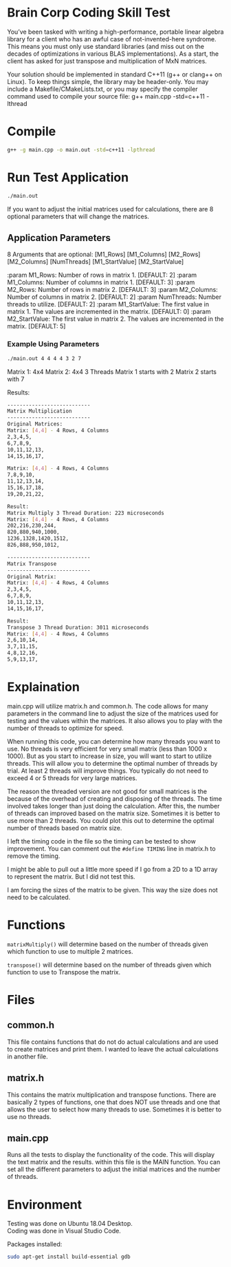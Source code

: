 # Brain Corp Coding Skill Test
You’ve been tasked with writing a high-performance, portable linear algebra library for a client who has an awful case of not-invented-here syndrome. This means you must only use standard libraries (and miss out on the decades of optimizations in various BLAS implementations). As a start, the client has asked for just transpose and multiplication of MxN matrices.

Your solution should be implemented in standard C++11 (g++ or clang++ on Linux). To keep things simple, the library may be header-only. You may include a Makefile/CMakeLists.txt, or you may specify the compiler command used to compile your source file: g++ main.cpp -std=c++11 -lthread


# Compile
```bash
g++ -g main.cpp -o main.out -std=c++11 -lpthread
```

# Run Test Application
```bash
./main.out
```

If you want to adjust the initial matrices used for calculations, there are 8 optional parameters that will change the matrices.

## Application Parameters
8 Arguments that are optional:
[M1_Rows] [M1_Columns] [M2_Rows] [M2_Columns] [NumThreads] [M1_StartValue] [M2_StartValue]

:param M1_Rows: Number of rows in matrix 1. [DEFAULT: 2]
:param M1_Columns: Number of columns in matrix 1. [DEFAULT: 3]
:param M2_Rows: Number of rows in matrix 2. [DEFAULT: 3]
:param M2_Columns: Number of columns in matrix 2.  [DEFAULT: 2]
:param NumThreads: Number threads to utilize.  [DEFAULT: 2]
:param M1_StartValue: The first value in matrix 1.  The values are incremented in the matrix. [DEFAULT: 0]
:param M2_StartValue: The first value in matrix 2.  The values are incremented in the matrix. [DEFAULT: 5]

### Example Using Parameters
```bash
./main.out 4 4 4 4 3 2 7
```
Matrix 1: 4x4
Matrix 2: 4x4
3 Threads
Matrix 1 starts with 2
Matrix 2 starts with 7

Results:
```bash
---------------------------
Matrix Multiplication
---------------------------
Original Matrices: 
Matrix: [4,4] - 4 Rows, 4 Columns
2,3,4,5,
6,7,8,9,
10,11,12,13,
14,15,16,17,

Matrix: [4,4] - 4 Rows, 4 Columns
7,8,9,10,
11,12,13,14,
15,16,17,18,
19,20,21,22,

Result: 
Matrix Multiply 3 Thread Duration: 223 microseconds
Matrix: [4,4] - 4 Rows, 4 Columns
202,216,230,244,
820,880,940,1000,
1236,1328,1420,1512,
826,888,950,1012,

---------------------------
Matrix Transpose
---------------------------
Original Matrix: 
Matrix: [4,4] - 4 Rows, 4 Columns
2,3,4,5,
6,7,8,9,
10,11,12,13,
14,15,16,17,

Result: 
Transpose 3 Thread Duration: 3011 microseconds
Matrix: [4,4] - 4 Rows, 4 Columns
2,6,10,14,
3,7,11,15,
4,8,12,16,
5,9,13,17,
```


# Explaination
main.cpp will utilize matrix.h and common.h.  The code allows for many parameters in the command line to adjust the size of the matrices used for testing and the values within the matrices.  It also allows you to play with the number of threads to optimize for speed.

When running this code, you can determine how many threads you want to use.  No threads
is very efficient for very small matrix (less than 1000 x 1000).  But as you start to increase
in size, you will want to start to utilize threads.  This will allow you to determine the optimal
number of threads by trial.  At least 2 threads will improve things. You typically do not need to exceed
4 or 5 threads for very large matrices. 

The reason the threaded version are not good for small matrices is the because of the overhead
of creating and disposing of the threads.  The time involved takes longer than just doing the calculation.
After this, the number of threads can improved based on the matrix size.  Sometimes it is better to use
more than 2 threads.  You could plot this out to determine the optimal number of threads based on matrix 
size.
 
I left the timing code in the file so the timing can be tested to show improvement.  You can comment
out the `#define TIMING` line in matrix.h to remove the timing.
 
I might be able to pull out a little more speed if I go from a 2D to a 1D array to represent the 
matrix.  But I did not test this.
 
I am forcing the sizes of the matrix to be given.  This way the size does not
need to be calculated.


# Functions
`matrixMultiply()` will determine based on the number of threads given which function to use to multiple 2 matrices.

`transpose()` will determine based on the number of threads given which function to use to Transpose the matrix.


# Files
## common.h
This file contains functions that do not do actual calculations and are used to create matrices and print them.  I wanted to leave the actual calculations in another file.

## matrix.h
This contains the matrix multiplication and transpose functions.  There are basically 2 types of functions, one that does NOT use threads and one that allows the user to select how many threads to use.  Sometimes it is better to use no  threads.

## main.cpp
Runs all the tests to display the functionality of the code.  This will display the text matrix and the results.  within this file is the MAIN function.  You can set all the different parameters to adjust the initial matrices and the number of threads.


# Environment
Testing was done on Ubuntu 18.04 Desktop.  
Coding was done in Visual Studio Code.

Packages installed:
```bash
sudo apt-get install build-essential gdb
```